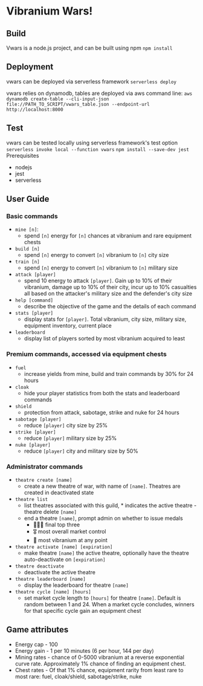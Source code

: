 # Vibranium Wars!

## Build
Vwars is a node.js project, and can be built using npm
`npm install`

## Deployment
vwars can be deployed via serverless framework
`serverless deploy`

vwars relies on dynamodb, tables are deployed via aws command line:
`aws dynamodb create-table --cli-input-json file://PATH_TO_SCRIPT/vwars_table.json --endpoint-url http://localhost:8000
`

## Test
vwars can be tested locally using serverless framework's test option
`serverless invoke local --function vwars`
`npm install --save-dev jest`
Prerequisites
- nodejs
- jest
- serverless

## User Guide
### Basic commands

- `mine [n]`:
    - spend `[n]` energy for `[n]` chances at vibranium and rare equipment chests
- `build [n]`
    - spend `[n]` energy to convert `[n]` vibranium to `[n]` city size
- `train [n]`
    - spend `[n]` energy to convert `[n]` vibranium to `[n]` military size
- `attack [player]`
    - spend 10 energy to attack `[player]`. Gain up to 10% of their vibranium, damage up to 10% of their city, incur up to 10% casualties all based on the attacker's military size and the defender's city size
- `help [command]`
    - describe the objective of the game and the details of each command
- `stats [player]`
    - display stats for `[player]`. Total vibranium, city size, military size, equipment inventory, current place
- `leaderboard`
    - display list of players sorted by most vibranium acquired to least

### Premium commands, accessed via equipment chests
- `fuel`
    - increase yields from mine, build and train commands by 30% for 24 hours
- `cloak`
    - hide your player statistics from both the stats and leaderboard commands
- `shield`
    - protection from attack, sabotage, strike and nuke for 24 hours
- `sabotage [player]`
    - reduce `[player]` city size by 25%
- `strike [player]`
    - reduce `[player]` military size by 25%
- `nuke [player]`
    - reduce `[player]` city and military size by 50%


### Administrator commands
- `theatre create [name]`
    - create a new theatre of war, with name of `[name]`. Theatres are created in deactivated state
- `theatre list`
    - list theatres associated with this guild, * indicates the active theatre
-theatre delete `[name]`
    - end a theatre `[name]`, prompt admin on whether to issue medals
        - 🥇🥈🥉 final top three
        - 🎖 most overall market control
        - 🏅 most vibranium at any point
- `theatre activate [name] [expiration]`
    - make theatre `[name]` the active theatre, optionally have the theatre auto-deactivate on `[expiration]`
- `theatre deactivate`
    - deactivate the active theatre
- `theatre leaderboard [name]`
    - display the leaderboard for theatre `[name]`
- `theatre cycle [name] [hours]`
    - set market cycle length to `[hours]` for theatre `[name]`. Default is random between 1 and 24. When a market cycle concludes, winners for that specific cycle gain an equipment chest


## Game attributes
- Energy cap - 100
- Energy gain - 1 per 10 minutes (6 per hour, 144 per day)
- Mining rates - chance of 0-5000 vibranium at a reverse exponential curve rate. Approximately 1% chance of finding an equipment chest.
- Chest rates - Of that 1% chance, equipment rarity from least rare to most rare: fuel, cloak/shield, sabotage/strike, nuke
